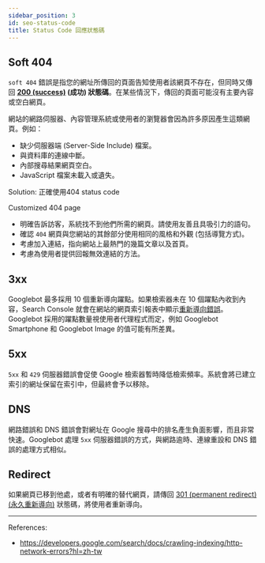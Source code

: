 ```yaml
---
sidebar_position: 3
id: seo-status-code
title: Status Code 回應狀態碼
---
```


## Soft 404

`soft 404` 錯誤是指您的網址所傳回的頁面告知使用者該網頁不存在，但同時又傳回 **[200 (success)](https://en.wikipedia.org/wiki/List_of_HTTP_status_codes#2xx_Success) (成功) 狀態碼**。在某些情況下，傳回的頁面可能沒有主要內容或空白網頁。

網站的網路伺服器、內容管理系統或使用者的瀏覽器會因為許多原因產生這類網頁。例如：

- 缺少伺服器端 (Server-Side Include) 檔案。
- 與資料庫的連線中斷。
- 內部搜尋結果網頁空白。
- JavaScript 檔案未載入或遺失。

Solution: 正確使用404 status code

Customized 404 page

- 明確告訴訪客，系統找不到他們所需的網頁。請使用友善且具吸引力的語句。
- 確認 `404` 網頁與您網站的其餘部分使用相同的風格和外觀 (包括導覽方式)。
- 考慮加入連結，指向網站上最熱門的幾篇文章以及首頁。
- 考慮為使用者提供回報無效連結的方法。

## 3xx

Googlebot 最多採用 10 個重新導向躍點。如果檢索器未在 10 個躍點內收到內容，Search Console 就會在網站的網頁索引報表中顯示[重新導向錯誤](https://support.google.com/webmasters/answer/7440203?hl=zh-tw#zippy=,errors)。Googlebot 採用的躍點數量視使用者代理程式而定，例如 Googlebot Smartphone 和 Googlebot Image 的值可能有所差異。

## 5xx

`5xx` 和 `429` 伺服器錯誤會促使 Google 檢索器暫時降低檢索頻率。系統會將已建立索引的網址保留在索引中，但最終會予以移除。

## DNS

網路錯誤和 DNS 錯誤會對網址在 Google 搜尋中的排名產生負面影響，而且非常快速。Googlebot 處理 `5xx` 伺服器錯誤的方式，與網路逾時、連線重設和 DNS 錯誤的處理方式相似。

## Redirect

如果網頁已移到他處，或者有明確的替代網頁，請傳回 [301 (permanent redirect) (永久重新導向)](https://developers.google.com/search/docs/crawling-indexing/301-redirects?hl=zh-tw) 狀態碼，將使用者重新導向。

---
References:
- https://developers.google.com/search/docs/crawling-indexing/http-network-errors?hl=zh-tw